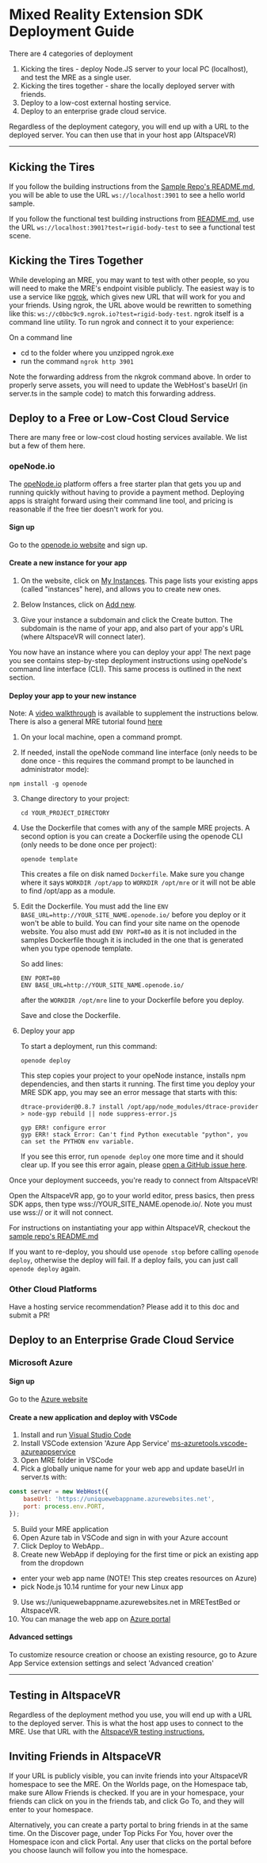 # Mixed Reality Extension SDK Deployment Guide

There are 4 categories of deployment

1. Kicking the tires - deploy Node.JS server to your local PC (localhost), and
test the MRE as a single user.
2. Kicking the tires together - share the locally deployed server with friends.
3. Deploy to a low-cost external hosting service.
4. Deploy to an enterprise grade cloud service.

Regardless of the deployment category, you will end up with a URL to the 
deployed server. You can then use that in your host app (AltspaceVR)


---
## Kicking the Tires
If you follow the building instructions from the [Sample Repo's README.md](
https://github.com/Microsoft/mixed-reality-extension-sdk-samples/blob/master/README.md#BuildAndRun),
you will be able to use the URL `ws://localhost:3901` to see a hello world
sample.

If you follow the functional test building instructions from [README.md](
README.md#BuildAndRun), use the URL `ws://localhost:3901?test=rigid-body-test`
to see a functional test scene. 


## Kicking the Tires Together
While developing an MRE, you may want to test with other people, so you will
need to make the MRE's endpoint visible publicly. The easiest way is to use a
service like [ngrok](https://ngrok.com/), which gives new URL that will work 
for you and your friends. Using ngrok, the URL above would be rewritten to
something like this: `ws://c0bbc9c9.ngrok.io?test=rigid-body-test`. ngrok
itself is a command line utility. To run ngrok and connect it to your
experience:

On a command line
* cd to the folder where you unzipped ngrok.exe
* run the command `ngrok http 3901`

Note the forwarding address from the nkgrok command above. In order to properly serve assets, you will need to update the WebHost's baseUrl (in server.ts in the sample code) to match this forwarding address.

## Deploy to a Free or Low-Cost Cloud Service

There are many free or low-cost cloud hosting services available. We list but a
few of them here.

### opeNode.io

The [opeNode.io](https://www.openode.io/) platform offers a free starter plan that gets you
up and running quickly without having to provide a payment method. Deploying apps
is straight forward using their command line tool, and pricing is reasonable if
the free tier doesn't work for you.

#### Sign up
Go to the [openode.io website](https://openode.io) and sign up.

#### Create a new instance for your app
1. On the website, click on [My Instances](https://www.openode.io/admin/). This
page lists your existing apps (called "instances" here), and allows you to create
new ones.

2. Below Instances, click on [Add new](https://www.openode.io/admin/new).

3. Give your instance a subdomain and click the Create button. The subdomain is the name
of your app, and also part of your app's URL (where AltspaceVR will connect later).

You now have an instance where you can deploy your app! The next page you see
contains step-by-step deployment instructions using opeNode's command line interface (CLI).
This same process is outlined in the next section.

#### Deploy your app to your new instance
Note: A [video walkthrough](https://www.youtube.com/watch?v=SRzQOEwR4dM&list=PLmFHH6TuGBX1GjMAfzwz1wYz274RHq4ml&index=7&t=0s) is available to supplement the instructions below.
There is also a general MRE tutorial found [here](https://www.youtube.com/playlist?list=PLmFHH6TuGBX1GjMAfzwz1wYz274RHq4ml)

1. On your local machine, open a command prompt.
 
2. If needed, install the opeNode command line interface (only needs to be done once - this requires
the command prompt to be launched in administrator mode):
```
npm install -g openode
```
 
3. Change directory to your project:
    ```
    cd YOUR_PROJECT_DIRECTORY
    ```
4. Use the Dockerfile that comes with any of the sample MRE projects. A second option is you can create a Dockerfile using the openode CLI (only needs to be done once per project):
    ```
    openode template
    ```
    This creates a file on disk named `Dockerfile`. Make sure you change where it says `WORKDIR /opt/app` to `WORKDIR /opt/mre` or it will not be able to find /opt/app as a module. 
 
5. Edit the Dockerfile. You must add the line `ENV BASE_URL=http://YOUR_SITE_NAME.openode.io/` before you deploy or it won't be able to build. You can find your site name on the openode website. You also must add `ENV PORT=80` as it is not included in the samples Dockerfile though it is included in the one that is generated when you type openode template. 

    So add lines:

    ```
    ENV PORT=80
    ENV BASE_URL=http://YOUR_SITE_NAME.openode.io/
    ```

    after the `WORKDIR /opt/mre` line to your Dockerfile before you deploy.

    Save and close the Dockerfile.
 
6. Deploy your app
 
    To start a deployment, run this command:
    ```
    openode deploy
    ```
    This step copies your project to your opeNode instance, installs npm dependencies, and then starts it running.
    The first time you deploy your MRE SDK app, you may see an error message that starts with this:
    ```
    dtrace-provider@0.8.7 install /opt/app/node_modules/dtrace-provider
    > node-gyp rebuild || node suppress-error.js
 
    gyp ERR! configure error
    gyp ERR! stack Error: Can't find Python executable "python", you can set the PYTHON env variable.
    ```
    If you see this error, run `openode deploy` one more time and it should clear up. If you see this
    error again, please [open a GitHub issue here](https://github.com/Microsoft/mixed-reality-extension-sdk/issues/new).
 
Once your deployment succeeds, you're ready to connect from AltspaceVR! 
 
Open the AltspaceVR app, go to your world editor, press basics, then press SDK apps, then type wss://YOUR_SITE_NAME.openode.io/.
Note you must use wss:// or it will not connect. 
 
For instructions on instantiating your app within AltspaceVR, checkout the [sample repo's README.md](
https://github.com/Microsoft/mixed-reality-extension-sdk-samples/blob/master/README.md)
 
If you want to re-deploy, you should use `openode stop` before calling `openode deploy`, otherwise the deploy will 
fail. If a deploy fails, you can just call `openode deploy` again.


### Other Cloud Platforms

Have a hosting service recommendation? Please add it to this doc and submit a PR!

## Deploy to an Enterprise Grade Cloud Service

### Microsoft Azure

#### Sign up
Go to the [Azure website](https://azure.microsoft.com/en-us/free/)

#### Create a new application and deploy with VSCode 
1. Install and run [Visual Studio Code](https://code.visualstudio.com/)
2. Install VSCode extension 'Azure App Service'  [ms-azuretools.vscode-azureappservice](https://marketplace.visualstudio.com/items?itemName=ms-azuretools.vscode-azureappservice)
3. Open MRE folder in VSCode 
4. Pick a globally unique name for your web app and update baseUrl in server.ts with: 
```js
const server = new WebHost({
    baseUrl: 'https://uniquewebappname.azurewebsites.net',
    port: process.env.PORT, 
});
```
5. Build your MRE application
6. Open Azure tab in VSCode and sign in with your Azure account
7. Click Deploy to WebApp..
8. Create new WebApp if deploying for the first time or pick an existing app from the dropdown
* enter your web app name (NOTE! This step creates resources on Azure)
* pick Node.js 10.14 runtime for your new Linux app
9. Use ws://uniquewebappname.azurewebsites.net in MRETestBed or AltspaceVR.
10. You can manage the web app on [Azure portal](https://portal.azure.com)

#### Advanced settings 
To customize resource creation or choose an existing resource, go to Azure App Service extension settings and select 'Advanced creation'


---
## Testing in AltspaceVR
Regardless of the deployment method you use, you will end up with a URL to the
deployed server. This is what the host app uses to connect to the MRE. Use that
URL with the [AltspaceVR testing instructions](
README.md#Testing-an-MRE-In-AltspaceVR),


## Inviting Friends in AltspaceVR
If your URL is publicly visible, you can invite friends into your AltspaceVR
homespace to see the MRE. On the Worlds page, on the Homespace tab, make sure
Allow Friends is checked. If you are in your homespace, your friends can click
on you in the friends tab, and click Go To, and they will enter to your
homespace.

Alternatively, you can create a party portal to bring friends in at the same
time. On the Discover page, under Top Picks For You, hover over the Homespace
icon and click Portal. Any user that clicks on the portal before you choose
launch will follow you into the homespace.
